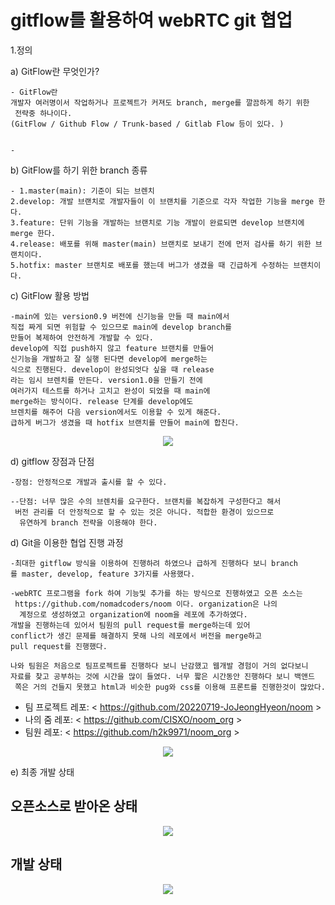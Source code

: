 # gitflow를 활용하여 webRTC git 협업

1.정의

a) GitFlow란 무엇인가?

	- GitFlow란
	개발자 여러명이서 작업하거나 프로젝트가 커져도 branch, merge를 깔끔하게 하기 위한
	 전략중 하나이다.
	(GitFlow / Github Flow / Trunk-based / Gitlab Flow 등이 있다. )

	
	- 

b)  GitFlow를 하기 위한 branch 종류

	- 1.master(main): 기준이 되는 브렌치
    2.develop: 개발 브랜치로 개발자들이 이 브랜치를 기준으로 각자 작업한 기능을 merge 한다.
    3.feature: 단위 기능을 개발하는 브랜치로 기능 개발이 완료되면 develop 브랜치에 merge 한다.
    4.release: 배포를 위해 master(main) 브랜치로 보내기 전에 먼저 검사를 하기 위한 브랜치이다.
    5.hotfix: master 브랜치로 배포를 했는데 버그가 생겼을 때 긴급하게 수정하는 브랜치이다.

c)  GitFlow 활용 방법
	

	-main에 있는 version0.9 버전에 신기능을 만들 때 main에서
	직접 짜게 되면 위험할 수 있으므로 main에 develop branch를
	만들어 복제하여 안전하게 개발할 수 있다.
	develop에 직접 push하지 않고 feature 브랜치를 만들어
	신기능을 개발하고 잘 실행 된다면 develop에 merge하는
	식으로 진행된다. develop이 완성되엇다 싶을 때 release
	라는 임시 브렌치를 만든다. version1.0을 만들기 전에
	여러가지 테스트를 하거나 고치고 완성이 되었을 때 main에
	merge하는 방식이다. release 단계를 develop에도 
	브렌치를 해주어 다음 version에서도 이용할 수 있게 해준다.
	급하게 버그가 생겼을 때 hotfix 브랜치를 만들어 main에 합친다.

<p align="center">
<img src= "https://user-images.githubusercontent.com/99077276/180276390-e205d415-8064-4e49-ab72-65bd389f3ac5.png">
</p>

d) gitflow 장점과 단점

	-장점: 안정적으로 개발과 출시를 할 수 있다.

	--단점: 너무 많은 수의 브렌치를 요구한다. 브랜치를 복잡하게 구성한다고 해서
	 버전 관리를 더 안정적으로 할 수 있는 것은 아니다. 적합한 환경이 있으므로
	  유연하게 branch 전략을 이용해야 한다.



d) Git을 이용한 협업 진행 과정

	-최대한 gitflow 방식을 이용하여 진행하려 하였으나 급하게 진행하다 보니 branch
	를 master, develop, feature 3가지를 사용했다.
	
	-webRTC 프로그램을 fork 하여 기능및 추가를 하는 방식으로 진행하였고 오픈 소스는
	 https://github.com/nomadcoders/noom 이다. organization은 나의
	  계정으로 생성하였고 organization에 noom을 레포에 추가하였다.
	개발을 진행하는데 있어서 팀원의 pull request를 merge하는데 있어
	conflict가 생긴 문제를 해결하지 못해 나의 레포에서 버전을 merge하고 
	pull request를 진행했다.

	나와 팀원은 처음으로 팀프로젝트를 진행하다 보니 난감했고 웹개발 경험이 거의 없다보니 
	자료를 찾고 공부하는 것에 시간을 많이 들였다. 너무 짧은 시간동안 진행하다 보니 백앤드
	 쪽은 거의 건들지 못했고 html과 비슷한 pug와 css를 이용해 프론트를 진행한것이 많았다.

* 팀 프로젝트 레포: < https://github.com/20220719-JoJeongHyeon/noom >
* 나의 줌 레포: < https://github.com/CISXO/noom_org >
* 팀원 레포: < https://github.com/h2k9971/noom_org >

<p align="center">
<img src= "https://user-images.githubusercontent.com/99077276/180314722-420c59a3-c36d-4999-aadc-6086c5d7bf5f.png">
</p>



e) 최종 개발 상태

## 오픈소스로 받아온 상태

<p align="center">
<img src= "https://user-images.githubusercontent.com/99077276/180315725-5020bd43-15a1-4681-890b-a8e7f94fd203.png">
</p>

## 개발 상태

<p align="center">
<img src= "https://user-images.githubusercontent.com/99077276/180315332-67256dae-4356-4180-a75c-cb4aa454bee1.png">
</p>

